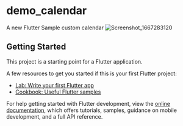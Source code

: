 # demo_calendar

A new Flutter Sample custom calendar
![Screenshot_1667283120](https://user-images.githubusercontent.com/35094728/199170345-36a67ec2-7140-40cd-8542-a83ba6585095.png)

## Getting Started



This project is a starting point for a Flutter application.

A few resources to get you started if this is your first Flutter project:

- [Lab: Write your first Flutter app](https://docs.flutter.dev/get-started/codelab)
- [Cookbook: Useful Flutter samples](https://docs.flutter.dev/cookbook)

For help getting started with Flutter development, view the
[online documentation](https://docs.flutter.dev/), which offers tutorials,
samples, guidance on mobile development, and a full API reference.
